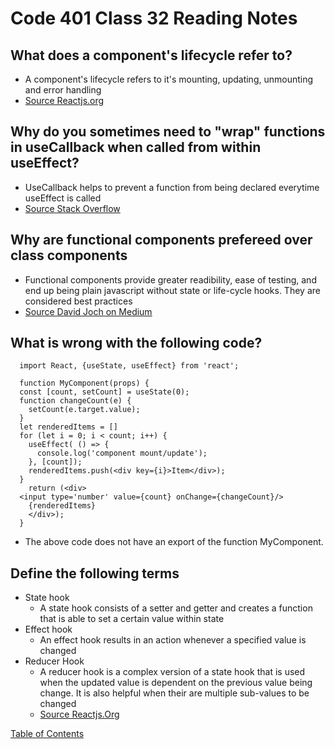 # Code 401 Class 32 Reading Notes

## What does a component's lifecycle refer to?
* A component's lifecycle refers to it's mounting, updating, unmounting and error handling
* [Source Reactjs.org](https://reactjs.org/docs/react-component.html)

## Why do you sometimes need to "wrap" functions in useCallback when called from within useEffect?
* UseCallback helps to prevent a function from being declared everytime useEffect is called
* [Source Stack Overflow](https://stackoverflow.com/questions/57156582/should-i-wrap-all-functions-that-defined-in-component-in-usecallback#:~:text=useCallback%20will%20help%20in%20avoiding,caused%20by%20recreation%20of%20functions.&text=You%20are%20specifying%20a%20function%20as%20a%20dependency%20to%20useEffect%20.)

## Why are functional components prefereed over class components
* Functional components provide greater readibility, ease of testing, and end up being plain javascript without state or life-cycle hooks. They are considered best practices
* [Source David Joch on Medium](https://djoech.medium.com/functional-vs-class-components-in-react-231e3fbd7108#:~:text=Functional%20component%20are%20much%20easier,you%20to%20use%20best%20practices.)

## What is wrong with the following code?
```
  import React, {useState, useEffect} from 'react';

  function MyComponent(props) {
  const [count, setCount] = useState(0);
  function changeCount(e) {
    setCount(e.target.value);
  }
  let renderedItems = []
  for (let i = 0; i < count; i++) {
    useEffect( () => {
      console.log('component mount/update');
    }, [count]);
    renderedItems.push(<div key={i}>Item</div>);
  }
    return (<div>
  <input type='number' value={count} onChange={changeCount}/>
    {renderedItems}
    </div>);
  }
```
* The above code does not have an export of the function MyComponent. 

## Define the following terms
* State hook
  * A state hook consists of a setter and getter and creates a function that is able to set a certain value within state
* Effect hook
  * An effect hook results in an action whenever a specified value is changed
* Reducer Hook
  * A reducer hook is a complex version of a state hook that is used when the updated value is dependent on the previous value being change. It is also helpful when their are multiple sub-values to be changed
  * [Source Reactjs.Org](https://reactjs.org/docs/hooks-reference.html#usereducer)
  

[Table of Contents](README.md)